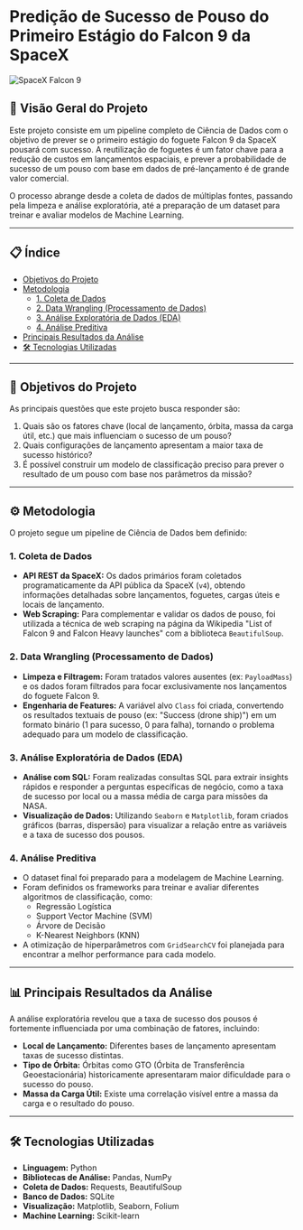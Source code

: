 # Predição de Sucesso de Pouso do Primeiro Estágio do Falcon 9 da SpaceX

![SpaceX Falcon 9](https://upload.wikimedia.org/wikipedia/commons/thumb/b/b3/Falcon_9_Flight_28_and_Grasshopper_in_McGregor.jpg/1200px-Falcon_9_Flight_28_and_Grasshopper_in_McGregor.jpg)

## 📖 Visão Geral do Projeto

Este projeto consiste em um pipeline completo de Ciência de Dados com o objetivo de prever se o primeiro estágio do foguete Falcon 9 da SpaceX pousará com sucesso. A reutilização de foguetes é um fator chave para a redução de custos em lançamentos espaciais, e prever a probabilidade de sucesso de um pouso com base em dados de pré-lançamento é de grande valor comercial.

O processo abrange desde a coleta de dados de múltiplas fontes, passando pela limpeza e análise exploratória, até a preparação de um dataset para treinar e avaliar modelos de Machine Learning.

---

## 📋 Índice

* [Objetivos do Projeto](#-objetivos-do-projeto)
* [Metodologia](#-metodologia)
    * [1. Coleta de Dados](#1-coleta-de-dados)
    * [2. Data Wrangling (Processamento de Dados)](#2-data-wrangling-processamento-de-dados)
    * [3. Análise Exploratória de Dados (EDA)](#3-análise-exploratória-de-dados-eda)
    * [4. Análise Preditiva](#4-análise-preditiva)
* [Principais Resultados da Análise](#-principais-resultados-da-análise)
* [🛠️ Tecnologias Utilizadas](#-tecnologias-utilizadas)

---

## 🎯 Objetivos do Projeto

As principais questões que este projeto busca responder são:

1.  Quais são os fatores chave (local de lançamento, órbita, massa da carga útil, etc.) que mais influenciam o sucesso de um pouso?
2.  Quais configurações de lançamento apresentam a maior taxa de sucesso histórico?
3.  É possível construir um modelo de classificação preciso para prever o resultado de um pouso com base nos parâmetros da missão?

---

## ⚙️ Metodologia

O projeto segue um pipeline de Ciência de Dados bem definido:

### 1. Coleta de Dados

* **API REST da SpaceX:** Os dados primários foram coletados programaticamente da API pública da SpaceX (`v4`), obtendo informações detalhadas sobre lançamentos, foguetes, cargas úteis e locais de lançamento.
* **Web Scraping:** Para complementar e validar os dados de pouso, foi utilizada a técnica de web scraping na página da Wikipedia "List of Falcon 9 and Falcon Heavy launches" com a biblioteca `BeautifulSoup`.

### 2. Data Wrangling (Processamento de Dados)

* **Limpeza e Filtragem:** Foram tratados valores ausentes (ex: `PayloadMass`) e os dados foram filtrados para focar exclusivamente nos lançamentos do foguete Falcon 9.
* **Engenharia de Features:** A variável alvo `Class` foi criada, convertendo os resultados textuais de pouso (ex: "Success (drone ship)") em um formato binário (1 para sucesso, 0 para falha), tornando o problema adequado para um modelo de classificação.

### 3. Análise Exploratória de Dados (EDA)

* **Análise com SQL:** Foram realizadas consultas SQL para extrair insights rápidos e responder a perguntas específicas de negócio, como a taxa de sucesso por local ou a massa média de carga para missões da NASA.
* **Visualização de Dados:** Utilizando `Seaborn` e `Matplotlib`, foram criados gráficos (barras, dispersão) para visualizar a relação entre as variáveis e a taxa de sucesso dos pousos.

### 4. Análise Preditiva

* O dataset final foi preparado para a modelagem de Machine Learning.
* Foram definidos os frameworks para treinar e avaliar diferentes algoritmos de classificação, como:
    * Regressão Logística
    * Support Vector Machine (SVM)
    * Árvore de Decisão
    * K-Nearest Neighbors (KNN)
* A otimização de hiperparâmetros com `GridSearchCV` foi planejada para encontrar a melhor performance para cada modelo.

---

## 📊 Principais Resultados da Análise

A análise exploratória revelou que a taxa de sucesso dos pousos é fortemente influenciada por uma combinação de fatores, incluindo:
* **Local de Lançamento:** Diferentes bases de lançamento apresentam taxas de sucesso distintas.
* **Tipo de Órbita:** Órbitas como GTO (Órbita de Transferência Geoestacionária) historicamente apresentaram maior dificuldade para o sucesso do pouso.
* **Massa da Carga Útil:** Existe uma correlação visível entre a massa da carga e o resultado do pouso.

---

## 🛠️ Tecnologias Utilizadas

* **Linguagem:** Python
* **Bibliotecas de Análise:** Pandas, NumPy
* **Coleta de Dados:** Requests, BeautifulSoup
* **Banco de Dados:** SQLite
* **Visualização:** Matplotlib, Seaborn, Folium
* **Machine Learning:** Scikit-learn
